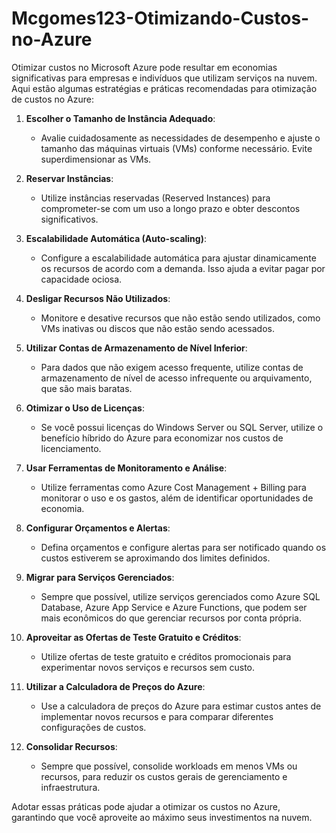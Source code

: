 # Mcgomes123-Otimizando-Custos-no-Azure

Otimizar custos no Microsoft Azure pode resultar em economias significativas para empresas e indivíduos que utilizam serviços na nuvem. Aqui estão algumas estratégias e práticas recomendadas para otimização de custos no Azure:

1. **Escolher o Tamanho de Instância Adequado**:
   - Avalie cuidadosamente as necessidades de desempenho e ajuste o tamanho das máquinas virtuais (VMs) conforme necessário. Evite superdimensionar as VMs.

2. **Reservar Instâncias**:
   - Utilize instâncias reservadas (Reserved Instances) para comprometer-se com um uso a longo prazo e obter descontos significativos.

3. **Escalabilidade Automática (Auto-scaling)**:
   - Configure a escalabilidade automática para ajustar dinamicamente os recursos de acordo com a demanda. Isso ajuda a evitar pagar por capacidade ociosa.

4. **Desligar Recursos Não Utilizados**:
   - Monitore e desative recursos que não estão sendo utilizados, como VMs inativas ou discos que não estão sendo acessados.

5. **Utilizar Contas de Armazenamento de Nível Inferior**:
   - Para dados que não exigem acesso frequente, utilize contas de armazenamento de nível de acesso infrequente ou arquivamento, que são mais baratas.

6. **Otimizar o Uso de Licenças**:
   - Se você possui licenças do Windows Server ou SQL Server, utilize o benefício híbrido do Azure para economizar nos custos de licenciamento.

7. **Usar Ferramentas de Monitoramento e Análise**:
   - Utilize ferramentas como Azure Cost Management + Billing para monitorar o uso e os gastos, além de identificar oportunidades de economia.

8. **Configurar Orçamentos e Alertas**:
   - Defina orçamentos e configure alertas para ser notificado quando os custos estiverem se aproximando dos limites definidos.

9. **Migrar para Serviços Gerenciados**:
   - Sempre que possível, utilize serviços gerenciados como Azure SQL Database, Azure App Service e Azure Functions, que podem ser mais econômicos do que gerenciar recursos por conta própria.

10. **Aproveitar as Ofertas de Teste Gratuito e Créditos**:
    - Utilize ofertas de teste gratuito e créditos promocionais para experimentar novos serviços e recursos sem custo.

11. **Utilizar a Calculadora de Preços do Azure**:
    - Use a calculadora de preços do Azure para estimar custos antes de implementar novos recursos e para comparar diferentes configurações de custos.

12. **Consolidar Recursos**:
    - Sempre que possível, consolide workloads em menos VMs ou recursos, para reduzir os custos gerais de gerenciamento e infraestrutura.

Adotar essas práticas pode ajudar a otimizar os custos no Azure, garantindo que você aproveite ao máximo seus investimentos na nuvem.
